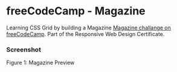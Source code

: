 # freeCodeCamp - Magazine

Learning CSS Grid by building a Magazine [Magazine challange on freeCodeCamp](https://www.freecodecamp.org/learn/2022/responsive-web-design/learn-css-grid-by-building-a-magazine/step-1). Part of the Responsive Web Design Certificate.

### Screenshot

Figure 1: Magazine Preview

